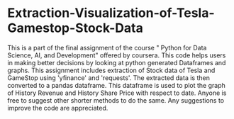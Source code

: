 # Extraction-Visualization-of-Tesla-Gamestop-Stock-Data
This is a part of the final assignment of the course " Python for Data Science, AI, and Development" offered by coursera.
This code helps users in making better decisions by looking at python generated Dataframes and graphs.
This assignment includes extraction of Stock data of Tesla and GameStop using 'yfinance' and 'requests'. The extracted data is then converted to a pandas dataframe. This 
dataframe is used to plot the graph of History Revenue and History Share Price with respect to date.
Anyone is free to suggest other shorter methods to do the same. Any suggestions to improve the code are appreciated.
